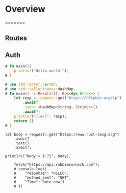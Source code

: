 # Overview

=======

## Routes

## Auth

```rust
# fn main(){
    println!("Hello world!");
# }
```

```rust
# use std::error::Error;
# use std::collections::HashMap;
# fn main() -> Result<(), Box<dyn Error>> {
    let resp = reqwest::get("https://httpbin.org/ip")
        .await?
        .json::<HashMap<String, String>>()
        .await?;
    println!("{:#?}", resp);
    return ()
# }
```

```rust,editable
let body = reqwest::get("https://www.rust-lang.org")
    .await?
    .text()
    .await?;

println!("body = {:?}", body);
```

```javascript,editable
    fetch("https://api.robbiecornock.com");
    # console.log({
    #    "response": "HELLO",
    #    "method_sent": "GET",
    #    "Time": Date.now()
    # })
```
